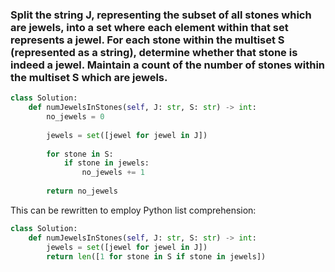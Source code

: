 ### Split the string J, representing the subset of all stones which are jewels, into a set where each element within that set represents a jewel. For each stone within the multiset S (represented as a string), determine whether that stone is indeed a jewel. Maintain a count of the number of stones within the multiset S which are jewels.

``` python
class Solution:
    def numJewelsInStones(self, J: str, S: str) -> int:
        no_jewels = 0
        
        jewels = set([jewel for jewel in J])
        
        for stone in S:
            if stone in jewels:
                no_jewels += 1
                
        return no_jewels
```

This can be rewritten to employ Python list comprehension:

``` python
class Solution:
    def numJewelsInStones(self, J: str, S: str) -> int:        
        jewels = set([jewel for jewel in J])
        return len([1 for stone in S if stone in jewels])
```
